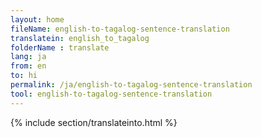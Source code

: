 ```yaml
---
layout: home
fileName: english-to-tagalog-sentence-translation
translatein: english_to_tagalog
folderName : translate
lang: ja
from: en
to: hi
permalink: /ja/english-to-tagalog-sentence-translation
tool: english-to-tagalog-sentence-translation
---
```

{% include section/translateinto.html %}